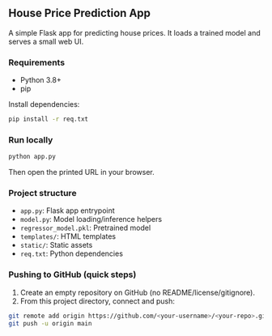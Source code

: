 ## House Price Prediction App

A simple Flask app for predicting house prices. It loads a trained model and serves a small web UI.

### Requirements
- Python 3.8+
- pip

Install dependencies:

```bash
pip install -r req.txt
```

### Run locally

```bash
python app.py
```

Then open the printed URL in your browser.

### Project structure
- `app.py`: Flask app entrypoint
- `model.py`: Model loading/inference helpers
- `regressor_model.pkl`: Pretrained model
- `templates/`: HTML templates
- `static/`: Static assets
- `req.txt`: Python dependencies

### Pushing to GitHub (quick steps)
1. Create an empty repository on GitHub (no README/license/gitignore).
2. From this project directory, connect and push:

```bash
git remote add origin https://github.com/<your-username>/<your-repo>.git
git push -u origin main
```


